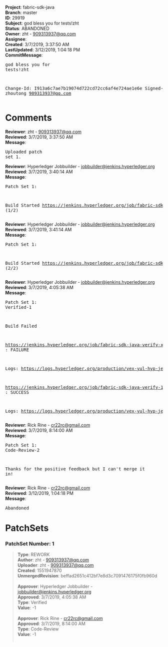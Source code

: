 <strong>Project</strong>: fabric-sdk-java<br><strong>Branch</strong>: master<br><strong>ID</strong>: 29919<br><strong>Subject</strong>: god bless you for tests!zht<br><strong>Status</strong>: ABANDONED<br><strong>Owner</strong>: zht - 909313937@qq.com<br><strong>Assignee</strong>:<br><strong>Created</strong>: 3/7/2019, 3:37:50 AM<br><strong>LastUpdated</strong>: 3/12/2019, 1:04:18 PM<br><strong>CommitMessage</strong>:<br><pre>god bless you for tests!zht

Change-Id: I913a6c7ae7b19074d722cd72cc6af4e724ae1e6e
Signed-off-by: zhoutong <909313937@qq.com>
</pre><h1>Comments</h1><strong>Reviewer</strong>: zht - 909313937@qq.com<br><strong>Reviewed</strong>: 3/7/2019, 3:37:50 AM<br><strong>Message</strong>: <pre>Uploaded patch set 1.</pre><strong>Reviewer</strong>: Hyperledger Jobbuilder - jobbuilder@jenkins.hyperledger.org<br><strong>Reviewed</strong>: 3/7/2019, 3:40:14 AM<br><strong>Message</strong>: <pre>Patch Set 1:

Build Started https://jenkins.hyperledger.org/job/fabric-sdk-java-verify-1.4-x86_64/53/ (1/2)</pre><strong>Reviewer</strong>: Hyperledger Jobbuilder - jobbuilder@jenkins.hyperledger.org<br><strong>Reviewed</strong>: 3/7/2019, 3:41:14 AM<br><strong>Message</strong>: <pre>Patch Set 1:

Build Started https://jenkins.hyperledger.org/job/fabric-sdk-java-verify-x86_64/2645/ (2/2)</pre><strong>Reviewer</strong>: Hyperledger Jobbuilder - jobbuilder@jenkins.hyperledger.org<br><strong>Reviewed</strong>: 3/7/2019, 4:05:38 AM<br><strong>Message</strong>: <pre>Patch Set 1: Verified-1

Build Failed 

https://jenkins.hyperledger.org/job/fabric-sdk-java-verify-x86_64/2645/ : FAILURE

Logs: https://logs.hyperledger.org/production/vex-yul-hyp-jenkins-3/fabric-sdk-java-verify-x86_64/2645

https://jenkins.hyperledger.org/job/fabric-sdk-java-verify-1.4-x86_64/53/ : SUCCESS

Logs: https://logs.hyperledger.org/production/vex-yul-hyp-jenkins-3/fabric-sdk-java-verify-1.4-x86_64/53</pre><strong>Reviewer</strong>: Rick Rine - cr22rc@gmail.com<br><strong>Reviewed</strong>: 3/7/2019, 8:14:00 AM<br><strong>Message</strong>: <pre>Patch Set 1: Code-Review-2

Thanks for the positive feedback but I can't merge it in!</pre><strong>Reviewer</strong>: Rick Rine - cr22rc@gmail.com<br><strong>Reviewed</strong>: 3/12/2019, 1:04:18 PM<br><strong>Message</strong>: <pre>Abandoned</pre><h1>PatchSets</h1><h3>PatchSet Number: 1</h3><blockquote><strong>Type</strong>: REWORK<br><strong>Author</strong>: zht - 909313937@qq.com<br><strong>Uploader</strong>: zht - 909313937@qq.com<br><strong>Created</strong>: 1551947870<br><strong>UnmergedRevision</strong>: beffad2651c412bf7e8d3c7091476175f0fb960d<br><br><strong>Approver</strong>: Hyperledger Jobbuilder - jobbuilder@jenkins.hyperledger.org<br><strong>Approved</strong>: 3/7/2019, 4:05:38 AM<br><strong>Type</strong>: Verified<br><strong>Value</strong>: -1<br><br><strong>Approver</strong>: Rick Rine - cr22rc@gmail.com<br><strong>Approved</strong>: 3/7/2019, 8:14:00 AM<br><strong>Type</strong>: Code-Review<br><strong>Value</strong>: -1<br><br></blockquote>